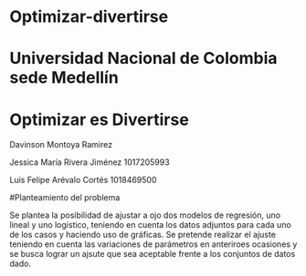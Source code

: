 # Optimizar-divertirse

# Universidad Nacional de Colombia sede Medellín

# Optimizar es Divertirse

Davinson Montoya Ramirez 

Jessica María Rivera Jiménez 1017205993

Luis Felipe Arévalo Cortés 1018469500

#Planteamiento del problema

Se plantea la posibilidad de ajustar a ojo dos modelos de regresión, uno lineal y uno logístico, teniendo en cuenta los datos adjuntos para cada uno de los casos y haciendo uso de gráficas. Se pretende realizar el ajuste teniendo en cuenta las variaciones de parámetros en anteriroes ocasiones y se busca lograr un ajsute que sea aceptable frente a los conjuntos de datos dado.
